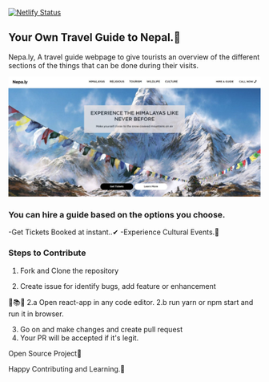 
[![Netlify Status](https://api.netlify.com/api/v1/badges/063bb2ab-637f-4d1e-8dc4-06b78c21fbb1/deploy-status)](https://app.netlify.com/sites/vajra-nepally/deploys)

## Your Own Travel Guide to Nepal.🌄

Nepa.ly, A travel guide webpage to give tourists an overview of the different sections of the things that can be done during their visits.

![](https://github.com/BajraYeJoon/nepa.ly/blob/master/src/img/fp.JPG)
### You can hire a guide based on the options you choose.

-Get Tickets Booked at instant..✔
-Experience Cultural Events.🚙

### Steps to Contribute

1. Fork and Clone the repository

2. Create issue for identify bugs, add feature or enhancement

📑📚🚀
2.a Open react-app in any code editor.
2.b run yarn or npm start and run it in browser.

3. Go on and make changes and create pull request
4. Your PR will be accepted if it's legit.

Open Source Project🚀

Happy Contributing and Learning.🎯
